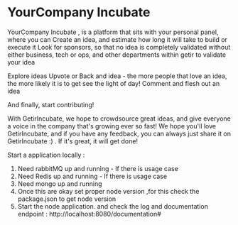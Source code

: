 # YourCompany Incubate
YourCompany Incubate , is a platform that sits with your personal panel, where you can
Create an idea, and estimate how long it will take to build or execute it
Look for sponsors, so that no idea is completely validated without either business, tech or ops, and other departments within getir to validate your idea

Explore ideas
Upvote or Back and idea - the more people that love an idea, the more likely it is to get see the light of day!
Comment and flesh out an idea

And finally, start contributing!

With GetirIncubate, we hope to crowdsource great ideas, and give everyone a voice in the company that's growing ever so fast!
We hope you'll love GetirIncubate, and if you have any feedback, you can always just share it on GetirIncubate :) . If it's great, it will get done!

Start a application locally :
1. Need rabbitMQ  up and running - If there is usage case
2. Need Redis  up and running - If there is usage case
3. Need mongo  up and running
4. Once this are okay set proper node version ,for this check the package.json to get node version
5. Start the node application. and check the log and documentation endpoint : http://localhost:8080/documentation#
